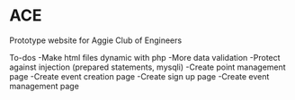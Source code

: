 # ACE
Prototype website for Aggie Club of Engineers

To-dos
-Make html files dynamic with php
-More data validation
-Protect against injection (prepared statements, mysqli)
-Create point management page
-Create event creation page
-Create sign up page
-Create event management page
